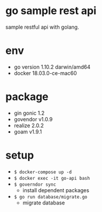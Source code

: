 # go sample rest api
sample restful api with golang.

# env
- go version 1.10.2 darwin/amd64
- docker 18.03.0-ce-mac60

# package
- gin gonic 1.2
- govendor v1.0.9
- realize 2.0.2
- goam v1.9.1

# setup
- `$ docker-compose up -d`
- `$ docker exec -it go-api bash`
- `$ governdor sync`
    - install dependent packages
- `$ go run database/migrate.go`
    - migrate database
